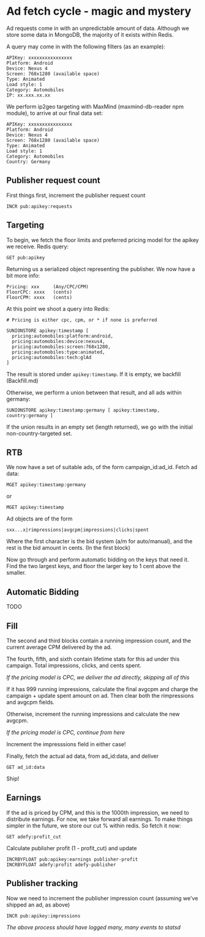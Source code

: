 Ad fetch cycle - magic and mystery
=============================
Ad requests come in with an unpredictable amount of data. Although we store
some data in MongoDB, the majority of it exists within Redis.

A query may come in with the following filters (as an example):

    APIKey: xxxxxxxxxxxxxxxx
    Platform: Android
    Device: Nexus 4
    Screen: 768x1280 (available space)
    Type: Animated
    Load style: 1
    Category: Automobiles
    IP: xx.xxx.xx.xx

We perform ip2geo targeting with MaxMind (maxmind-db-reader npm module), to
arrive at our final data set:

    APIKey: xxxxxxxxxxxxxxxx
    Platform: Android
    Device: Nexus 4
    Screen: 768x1280 (available space)
    Type: Animated
    Load style: 1
    Category: Automobiles
    Country: Germany


Publisher request count
-----------------------
First things first, increment the publisher request count

    INCR pub:apikey:requests


Targeting
---------
To begin, we fetch the floor limits and preferred pricing model for the apikey
we receive. Redis query:

    GET pub:apikey

Returning us a serialized object representing the publisher. We now have a bit
more info:

    Pricing: xxx     (Any/CPC/CPM)
    FloorCPC: xxxx   (cents)
    FloorCPM: xxxx   (cents)

At this point we shoot a query into Redis:

    # Pricing is either cpc, cpm, or * if none is preferred

    SUNIONSTORE apikey:timestamp [
      pricing:automobiles:platform:android,
      pricing:automobiles:device:nexus4,
      pricing:automobiles:screen:768x1280,
      pricing:automobiles:type:animated,
      pricing:automobiles:tech:glAd
    ]

The result is stored under `apikey:timestamp`. If it is empty, we backfill (Backfill.md)

Otherwise, we perform a union between that result, and all ads within germany:

    SUNIONSTORE apikey:timestamp:germany [ apikey:timestamp, country:germany ]

If the union results in an empty set (length returned), we go with the initial non-country-targeted set.

RTB
---
We now have a set of suitable ads, of the form campaign_id:ad_id. Fetch ad data:

    MGET apikey:timestamp:germany

or

    MGET apikey:timestamp 

Ad objects are of the form

    sxx...x|rimpressions|avgcpm|impressions|clicks|spent

Where the first character is the bid system (a/m for auto/manual), and the
rest is the bid amount in cents. (In the first block)

Now go through and perform automatic bidding on the keys that need it. Find the
two largest keys, and floor the larger key to 1 cent above the smaller.


Automatic Bidding
-----------------
TODO


Fill
----
The second and third blocks contain a running impression count, and the current
average CPM delivered by the ad.

The fourth, fifth, and sixth contain lifetime stats for this ad under this
campaign. Total impressions, clicks, and cents spent.

*If the pricing model is CPC, we deliver the ad directly, skipping all of this*

If it has 999 running impressions, calculate the final avgcpm and charge the
campaign + update spent amount on ad. Then clear both the rimpressions and
avgcpm fields.

Otherwise, increment the running impressions and calculate the new avgcpm.

*If the pricing model is CPC, continue from here*

Increment the impresssions field in either case!

Finally, fetch the actual ad data, from ad_id:data, and deliver

    GET ad_id:data

Ship!


Earnings
--------
If the ad is priced by CPM, and this is the 1000th impression, we need to
distribute earnings. For now, we take forward all earnings. To make things
simpler in the future, we store our cut % within redis. So fetch it now:

    GET adefy:profit_cut

Calculate publisher profit (1 - profit_cut) and update

    INCRBYFLOAT pub:apikey:earnings publisher-profit
    INCRBYFLOAT adefy:profit adefy-publisher


Publisher tracking
------------------
Now we need to increment the publisher impression count (assuming we've
shipped an ad, as above)

    INCR pub:apikey:impressions


*The above process should have logged many, many events to statsd*
